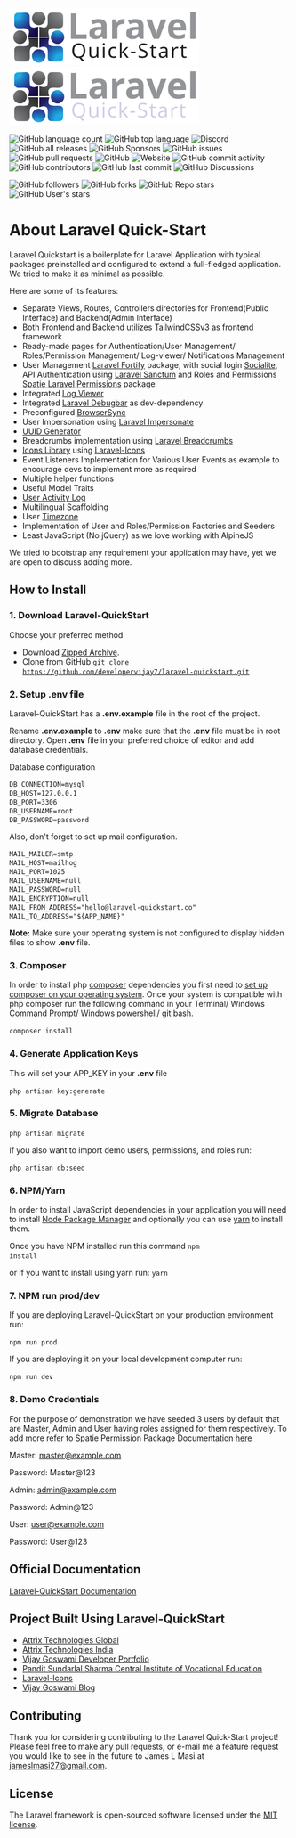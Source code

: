 ![Laravel-QuickStart Logo](https://raw.githubusercontent.com/developervijay7/laravel-quickstart/2c97a0c0e46f48dd3f10989292bd4f824fdbce52/resources/images/logo.svg#gh-light-mode-only)
![Laravel-QuickStart Logo](https://raw.githubusercontent.com/developervijay7/laravel-quickstart/2c97a0c0e46f48dd3f10989292bd4f824fdbce52/resources/images/logo-dark.svg#gh-dark-mode-only)

![GitHub language count](https://img.shields.io/github/languages/count/developervijay7/laravel-quickstart?style=plastic)
![GitHub top language](https://img.shields.io/github/languages/top/developervijay7/laravel-quickstart?style=plastic)
![Discord](https://img.shields.io/discord/959485139354791936?style=plastic)
![GitHub all releases](https://img.shields.io/github/downloads/developervijay7/laravel-quickstart/total?style=plastic)
![GitHub Sponsors](https://img.shields.io/github/sponsors/developervijay7?style=plastic)
![GitHub issues](https://img.shields.io/github/issues/developervijay7/laravel-quickstart?style=plastic)
![GitHub pull requests](https://img.shields.io/github/issues-pr/developervijay7/laravel-quickstart)
![GitHub](https://img.shields.io/github/license/developervijay7/laravel-quickstart)
![Website](https://img.shields.io/website?down_color=red&down_message=down&style=plastic&up_color=green&up_message=up&url=https%3A%2F%2Flaravel-quickstart.co)
![GitHub commit activity](https://img.shields.io/github/commit-activity/w/developervijay7/laravel-quickstart)
![GitHub contributors](https://img.shields.io/github/contributors/developervijay7/laravel-quickstart)
![GitHub last commit](https://img.shields.io/github/last-commit/developervijay7/laravel-quickstart)
![GitHub Discussions](https://img.shields.io/github/discussions/developervijay7/laravel-quickstart)


![GitHub followers](https://img.shields.io/github/followers/developervijay7?style=social)
![GitHub forks](https://img.shields.io/github/forks/developervijay7/laravel-quickstart?style=social)
![GitHub Repo stars](https://img.shields.io/github/stars/developervijay7/laravel-quickstart?style=social)
![GitHub User's stars](https://img.shields.io/github/stars/developervijay7?affiliations=OWNER&style=social)

# About Laravel Quick-Start

Laravel Quickstart is a boilerplate for Laravel Application with typical packages preinstalled and configured to extend a full-fledged application. We tried to make it as minimal as possible.

Here are some of its features:
- Separate Views, Routes, Controllers directories for Frontend(Public Interface) and Backend(Admin Interface)
- Both Frontend and Backend utilizes [TailwindCSSv3](https://tailwindcss.com/) as frontend framework
- Ready-made pages for Authentication/User Management/ Roles/Permission Management/ Log-viewer/ Notifications Management
- User Management [Laravel Fortify](https://github.com/laravel/fortify) package, with social login [Socialite](https://github.com/laravel/socialite), API Authentication using [Laravel Sanctum](https://github.com/laravel/sanctum) and Roles and Permissions [Spatie Laravel Permissions](https://github.com/spatie/laravel-permission) package
- Integrated [Log Viewer](https://github.com/ARCANEDEV/LogViewer)
- Integrated [Laravel Debugbar](https://github.com/barryvdh/laravel-debugbar) as dev-dependency
- Preconfigured [BrowserSync](https://browsersync.io/)
- User Impersonation using [Laravel Impersonate](https://github.com/404labfr/laravel-impersonate)
- [UUID Generator](https://github.com/ramsey/uuid)
- Breadcrumbs implementation using [Laravel Breadcrumbs](https://github.com/tabuna/breadcrumbs)
- [Icons Library](https://laravel-icons.com) using [Laravel-Icons](https://github.com/developervijay7/laravel-icons)
- Event Listeners Implementation for Various User Events as example to encourage devs to implement more as required
- Multiple helper functions
- Useful Model Traits
- [User Activity Log](https://github.com/spatie/laravel-activitylog)
- Multilingual Scaffolding
- User [Timezone](https://github.com/jamesmills/laravel-timezone)
- Implementation of User and Roles/Permission Factories and Seeders
- Least JavaScript (No jQuery) as we love working with AlpineJS


We tried to bootstrap any requirement your application may have, yet we are open to discuss adding more. 

## How to Install

### 1. Download Laravel-QuickStart 
Choose your preferred method
- Download [Zipped Archive](https://github.com/developervijay7/laravel-quickstart/archive/refs/heads/main.zip).
- Clone from GitHub <code>git clone https://github.com/developervijay7/laravel-quickstart.git</code>

### 2. Setup .env file
Laravel-QuickStart has a **.env.example** file in the root of the project.

Rename **.env.example** to **.env**  make sure that the **.env** file must be in root directory. 
Open **.env** file in your preferred choice of editor and add database credentials.

Database configuration

```dotenv
DB_CONNECTION=mysql
DB_HOST=127.0.0.1
DB_PORT=3306
DB_USERNAME=root
DB_PASSWORD=password
```

Also, don't forget to set up mail configuration.

```dotenv
MAIL_MAILER=smtp
MAIL_HOST=mailhog
MAIL_PORT=1025
MAIL_USERNAME=null
MAIL_PASSWORD=null
MAIL_ENCRYPTION=null
MAIL_FROM_ADDRESS="hello@laravel-quickstart.co"
MAIL_TO_ADDRESS="${APP_NAME}"
```

**Note:** Make sure your operating system is not configured to display hidden files to show **.env** file.

### 3. Composer
In order to install php [composer]() dependencies you first need to [set up composer on your operating system]().
Once your system is compatible with php composer run the following command in your Terminal/ Windows Command Prompt/ Windows powershell/ git bash.

<code>composer install</code>

### 4. Generate Application Keys
This will set your APP_KEY in your **.env** file

<code>php artisan key:generate</code>

### 5. Migrate Database

<code>php artisan migrate</code>

if you also want to import demo users, permissions, and roles run:

<code>php artisan db:seed</code>


### 6. NPM/Yarn
In order to install JavaScript dependencies in your application you will need to install [Node Package Manager]()
and optionally you can use [yarn]() to install them.

Once you have NPM installed run this command
<code>npm install</code>

or if you want to install using yarn run:
<code>yarn</code>


### 7. NPM run prod/dev
If you are deploying Laravel-QuickStart on your production environment run:

<code>npm run prod</code>

If you are deploying it on your local development computer run:

<code>npm run dev</code>

### 8. Demo Credentials
For the purpose of demonstration we have seeded 3 users by default that are Master, Admin and User having roles assigned for them respectively.
To add more refer to Spatie Permission Package Documentation [here](https://spatie.be/docs/laravel-permission/v5/introduction)

Master: master@example.com

Password: Master@123

Admin: admin@example.com

Password: Admin@123

User: user@example.com

Password: User@123

## Official Documentation
[Laravel-QuickStart Documentation]()


## Project Built Using Laravel-QuickStart

- [Attrix Technologies Global](https://www.attrixtech.com)
- [Attrix Technologies India](https://www.attrixtech.in)
- [Vijay Goswami Developer Portfolio](https://vijaygoswami.in)
- [Pandit Sundarlal Sharma Central Institute of Vocational Education](http://psscive.ac.in)
- [Laravel-Icons](https://laravel-icons.com)
- [Vijay Goswami Blog](https://technovij.com)

## Contributing

Thank you for considering contributing to the Laravel Quick-Start
project! Please feel free to make any pull requests, or e-mail me a feature request you would like to see in the future to James L Masi at [jameslmasi27@gmail.com](mailto:jameslmasi27@gmail.com).

## License

The Laravel framework is open-sourced software licensed under the  [MIT license](https://opensource.org/licenses/MIT).

